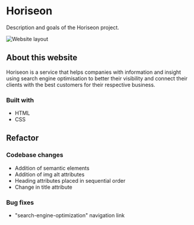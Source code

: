 # Horiseon

Description and goals of the Horiseon project.

![Website layout](assets/images/screencapture-hpere102-github-io-challenge-2021-09-19-21_36_00.png)

## About this website

Horiseon is a service that helps companies with information and insight using search engine optimisation to better their visibility and connect their clients with the best customers for their respective business.

### Built with

* HTML
* CSS

## Refactor

### Codebase changes

* Addition of semantic elements
* Addition of img alt attributes
* Heading attributes placed in sequential order
* Change in title attribute

### Bug fixes

* "search-engine-optimization" navigation link 

